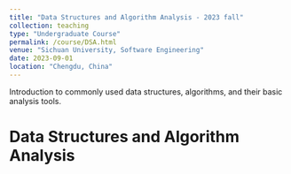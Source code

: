 ```yaml
---
title: "Data Structures and Algorithm Analysis - 2023 fall"
collection: teaching
type: "Undergraduate Course"
permalink: /course/DSA.html
venue: "Sichuan University, Software Engineering"
date: 2023-09-01
location: "Chengdu, China"
---
```


Introduction to commonly used data structures, algorithms, and their basic analysis tools.

Data Structures and Algorithm Analysis
======
